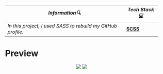 | **_Information:mag:_**                                                                                                                                                                                                                                                                                   | **_Tech Stack:computer:_**                                                                                                                                                                                                                                                                                                         |
|-----------------------------------------------------------------------------------------------------------------------------------------------------------------------------------------------------------------------------------------------------------------------------------------------------|--------------------------------------------------------------------------------------------------------------------------------------------------------------------------------------------------------------------------------------------------------------------------------------------------------------------------------|
| _In this project, I used SASS to rebuild my GitHub profile._ |__<a target="blank" href="https://sass-lang.com/guide"> SCSS </a>__|


<h1>Preview</h1>
<div align="center">
<img src="https://user-images.githubusercontent.com/109925130/204618956-4b80ebb1-ce7e-4dea-9cd8-962141edc924.png">
<img src="https://media0.giphy.com/media/k2gxAAzMZywr8pEjST/giphy.gif?cid=790b761111877749acd70a61393d7056177a6db33d6643b4&rid=giphy.gif&ct=g">
</div>



